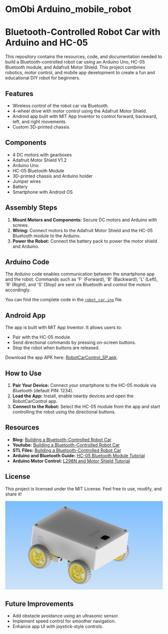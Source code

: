 # OmObi Arduino_mobile_robot
# Bluetooth-Controlled Robot Car with Arduino and HC-05

This repository contains the resources, code, and documentation needed to build a Bluetooth-controlled robot car using an Arduino Uno, HC-05 Bluetooth module, and Adafruit Motor Shield. This project combines robotics, motor control, and mobile app development to create a fun and educational DIY robot for beginners.

## Features
- Wireless control of the robot car via Bluetooth.
- 4-wheel drive with motor control using the Adafruit Motor Shield.
- Android app built with MIT App Inventor to control forward, backward, left, and right movements.
- Custom 3D-printed chassis.

## Components
- 4 DC motors with gearboxes
- Adafruit Motor Shield V1.2
- Arduino Uno
- HC-05 Bluetooth Module
- 3D-printed chassis and Arduino holder
- Jumper wires
- Battery
- Smartphone with Android OS

## Assembly Steps
1. **Mount Motors and Components:** Secure DC motors and Arduino with screws.
2. **Wiring:** Connect motors to the Adafruit Motor Shield and the HC-05 Bluetooth module to the Arduino.
3. **Power the Robot:** Connect the battery pack to power the motor shield and Arduino.

## Arduino Code
The Arduino code enables communication between the smartphone app and the robot. Commands such as 'F' (Forward), 'B' (Backward), 'L' (Left), 'R' (Right), and 'S' (Stop) are sent via Bluetooth and control the motors accordingly.

You can find the complete code in the [`robot_car.ino`](Bleutooth_Car_Control.ino) file.

## Android App
The app is built with MIT App Inventor. It allows users to:
- Pair with the HC-05 module.
- Send directional commands by pressing on-screen buttons.
- Stop the robot when buttons are released.

Download the app APK here: [RobotCarControl_SP.apk](RobotCarControl_SP.apk).

## How to Use
1. **Pair Your Device:** Connect your smartphone to the HC-05 module via Bluetooth (default PIN: 1234).
2. **Load the App:** Install, enable nearby devices and open the RobotCarControl app.
3. **Connect to the Robot:** Select the HC-05 module from the app and start controlling the robot using the directional buttons.

## Resources
- **Blog:** [Building a Bluetooth-Controlled Robot Car](https://omartronics.com/building-a-bluetooth-controlled-robot-car-with-arduino-hc-05-and-adafruit-motor-shield/)
- **Youtube:** [Building a Bluetooth-Controlled Robot Car](https://youtu.be/ED2uPoxdGDM?si=erVkOBaMMThC9LPa)
- **STL Files:** [Building a Bluetooth-Controlled Robot Car](https://cults3d.com/:2487572)
- **Arduino and Bluetooth Guide:** [HC-05 Bluetooth Module Tutorial](https://omartronics.com/arduino-and-hc-05-hc-06-bluetooth-module-complete-tutorial/)
- **Arduino Motor Control:** [L298N and Motor Shield Tutorial](https://omartronics.com/controlling-dc-motors-with-l298n-dual-h-bridge-and-arduino-motor-shield/)


## License
This project is licensed under the MIT License. Feel free to use, modify, and share it!

![Robot Car Project](OmObi.png)

## Future Improvements
- Add obstacle avoidance using an ultrasonic sensor.
- Implement speed control for smoother navigation.
- Enhance app UI with joystick-style controls.
